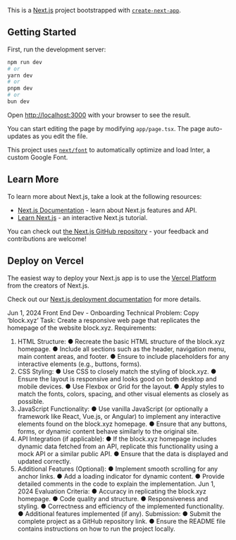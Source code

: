This is a [Next.js](https://nextjs.org/) project bootstrapped with [`create-next-app`](https://github.com/vercel/next.js/tree/canary/packages/create-next-app).

## Getting Started

First, run the development server:

```bash
npm run dev
# or
yarn dev
# or
pnpm dev
# or
bun dev
```

Open [http://localhost:3000](http://localhost:3000) with your browser to see the result.

You can start editing the page by modifying `app/page.tsx`. The page auto-updates as you edit the file.

This project uses [`next/font`](https://nextjs.org/docs/basic-features/font-optimization) to automatically optimize and load Inter, a custom Google Font.

## Learn More

To learn more about Next.js, take a look at the following resources:

- [Next.js Documentation](https://nextjs.org/docs) - learn about Next.js features and API.
- [Learn Next.js](https://nextjs.org/learn) - an interactive Next.js tutorial.

You can check out [the Next.js GitHub repository](https://github.com/vercel/next.js/) - your feedback and contributions are welcome!

## Deploy on Vercel

The easiest way to deploy your Next.js app is to use the [Vercel Platform](https://vercel.com/new?utm_medium=default-template&filter=next.js&utm_source=create-next-app&utm_campaign=create-next-app-readme) from the creators of Next.js.

Check out our [Next.js deployment documentation](https://nextjs.org/docs/deployment) for more details.


Jun 1, 2024
Front End Dev - Onboarding
Technical Problem: Copy ‘block.xyz’
Task:
Create a responsive web page that replicates the homepage of the website block.xyz.
Requirements:
1. HTML Structure:
● Recreate the basic HTML structure of the block.xyz homepage.
● Include all sections such as the header, navigation menu, main content
areas, and footer.
● Ensure to include placeholders for any interactive elements (e.g., buttons,
forms).
2. CSS Styling:
● Use CSS to closely match the styling of block.xyz.
● Ensure the layout is responsive and looks good on both desktop and
mobile devices.
● Use Flexbox or Grid for the layout.
● Apply styles to match the fonts, colors, spacing, and other visual elements
as closely as possible.
3. JavaScript Functionality:
● Use vanilla JavaScript (or optionally a framework like React, Vue.js, or
Angular) to implement any interactive elements found on the block.xyz
homepage.
● Ensure that any buttons, forms, or dynamic content behave similarly to the
original site.
4. API Integration (if applicable):
● If the block.xyz homepage includes dynamic data fetched from an API,
replicate this functionality using a mock API or a similar public API.
● Ensure that the data is displayed and updated correctly.
5. Additional Features (Optional):
● Implement smooth scrolling for any anchor links.
● Add a loading indicator for dynamic content.
● Provide detailed comments in the code to explain the implementation.
Jun 1, 2024
Evaluation Criteria:
● Accuracy in replicating the block.xyz homepage.
● Code quality and structure.
● Responsiveness and styling.
● Correctness and efficiency of the implemented functionality.
● Additional features implemented (if any).
Submission:
● Submit the complete project as a GitHub repository link.
● Ensure the README file contains instructions on how to run the project locally.